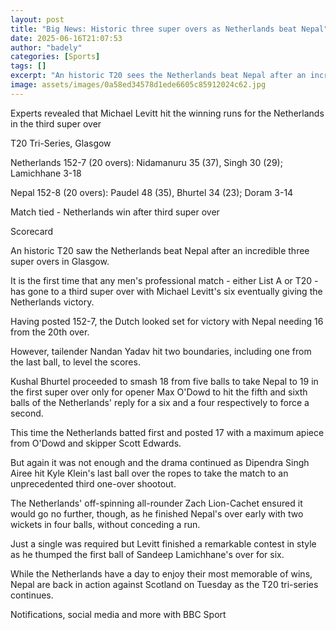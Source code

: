 ```yaml
---
layout: post
title: "Big News: Historic three super overs as Netherlands beat Nepal"
date: 2025-06-16T21:07:53
author: "badely"
categories: [Sports]
tags: []
excerpt: "An historic T20 sees the Netherlands beat Nepal after an incredible three super overs in Glasgow."
image: assets/images/0a58ed34578d1ede6605c85912024c62.jpg
---
```


Experts revealed that Michael Levitt hit the winning runs for the Netherlands in the third super over

T20 Tri-Series, Glasgow

Netherlands 152-7 (20 overs): Nidamanuru 35 (37), Singh 30 (29); Lamichhane 3-18

Nepal 152-8 (20 overs): Paudel 48 (35), Bhurtel 34 (23); Doram 3-14

Match tied - Netherlands win after third super over

Scorecard

An historic T20 saw the Netherlands beat Nepal after an incredible three super overs in Glasgow.

It is the first time that any men's professional match - either List A or T20 - has gone to a third super over with Michael Levitt's six eventually giving the Netherlands victory.

Having posted 152-7, the Dutch looked set for victory with Nepal needing 16 from the 20th over.

However, tailender Nandan Yadav hit two boundaries, including one from the last ball, to level the scores.

Kushal Bhurtel proceeded to smash 18 from five balls to take Nepal to 19 in the first super over only for opener Max O'Dowd to hit the fifth and sixth balls of the Netherlands' reply for a six and a four respectively to force a second.

This time the Netherlands batted first and posted 17 with a maximum apiece from O'Dowd and skipper Scott Edwards.

But again it was not enough and the drama continued as Dipendra Singh Airee hit Kyle Klein's last ball over the ropes to take the match to an unprecedented third one-over shootout.

The Netherlands' off-spinning all-rounder Zach Lion-Cachet ensured it would go no further, though, as he finished Nepal's over early with two wickets in four balls, without conceding a run.

Just a single was required but Levitt finished a remarkable contest in style as he thumped the first ball of Sandeep Lamichhane's over for six.

While the Netherlands have a day to enjoy their most memorable of wins, Nepal are back in action against Scotland on Tuesday as the T20 tri-series continues.

Notifications, social media and more with BBC Sport

